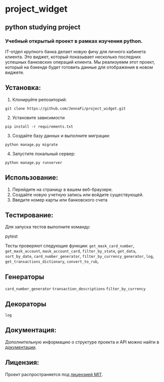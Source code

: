# project_widget
## python studying project
### Учебный открытый проект в рамках изучения python.

IT-отдел крупного банка делает новую фичу для личного кабинета клиента. Это виджет, который показывает несколько последних успешных банковских операций клиента. Мы реализуемм этот проект, который на бэкенде будет готовить данные для отображения в новом виджете.

## Установка:

1. Клонируйте репозиторий:
```
git clone https://github.com/JennaFi/project_widget.git
```
2. Установите зависимости
```
pip install -r requirements.txt
```
3. Создайте базу данных и выполните миграции:
```
python manage.py migrate
```
4. Запустите локальный сервер:
```
python manage.py runserver
```
## Использование:

1. Перейдите на страницу в вашем веб-браузере.
2. Создайте новую учетную запись или войдите существующей.
3. Введите номер карты или банковского счета


## Тестирование:
  Для запуска тестов выполните команду:

 pytest

Тесты проверяют следующие функции: 
`get_mask_card_number`, 
`get_mask_account`,
`mask_account_card`, 
`filter_by_state`, 
`get_data`, 
`sort_by_date`,
`card_number_generator`,
`filter_by_currency_generator`,
`log`,
`get_transactions_dictionary`,
`convert_to_rub`,

## Генераторы
`card_number_generator`
`transaction_descriptions`
`filter_by_currency`

## Декораторы
`log`


## Документация:

Дополнительную информацию о структуре проекта и API можно найти в [документации](docs/README.md).

## Лицензия:

Проект распространяется под [лицензией MIT](LICENSE).


